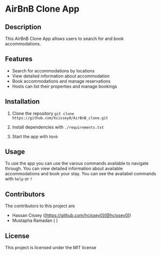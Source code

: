 # AirBnB Clone App

## Description
This AirBnB Clone App allows users to search for and book accommodations.

## Features
- Search for accommodations by locations
- View detailed information about accommodation
- Book accommodations and manage reservations
- Hosts can list their properties and manage bookings

## Installation
1. Clone the repository
`git clone https://github.com/hcissey0/AirBnB_clone.git`

2. Install dependencies with `./requirements.txt`

3. Start the app with `hbnb`

## Usage
To use the app you can use the varous commands available to navigate through. You can view detailed information about available accommodations and book your stay.
You can see the availabel commands with `help` or `?`

## Contributors
The contributors to this project are
- Hassan Cissey ([https://github.com/hcissey0](@hcissey0))
- Mustapha Ramadan ( )

## License
This project is licensed under the MIT license
